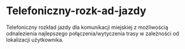 Telefoniczny-rozk-ad-jazdy
==========================

Telefoniczny rozkład jazdy dla komunikacji miejskiej z możliwością odnalezienia najlepszego połączenia/wytyczenia trasy w zależności od lokalizacji użytkownika.
